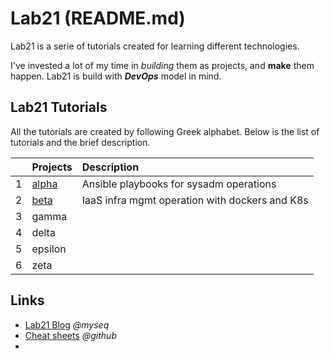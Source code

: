 # Lab21 (README.md)
Lab21 is a serie of tutorials created for learning different technologies. 

I've invested a lot of my time in _building_ them as projects, and **make** them happen. Lab21 is build with _**DevOps**_ model in mind.


## Lab21 Tutorials
All the tutorials are created by following Greek alphabet. Below is the list of tutorials and the brief description.

|      | Projects | Description      |
| ---: | :------- | :--------------- |
| 1    | [alpha]()    | Ansible playbooks for sysadm operations |
| 2    | [beta]()     | IaaS infra mgmt operation with dockers and K8s |
| 3    | gamma    |  |
| 4    | delta    |  |
| 5    | epsilon  |  |
| 6    | zeta     |  |


## Links
- [Lab21 Blog](https://myseq.blogspot.com/search/label/Lab21 "     ~ Lab21 Blog") _@myseq_
- [Cheat sheets](https://github.com/myseq/notes/ "     ~ Cheat sheets and notes") _@github_
- 
